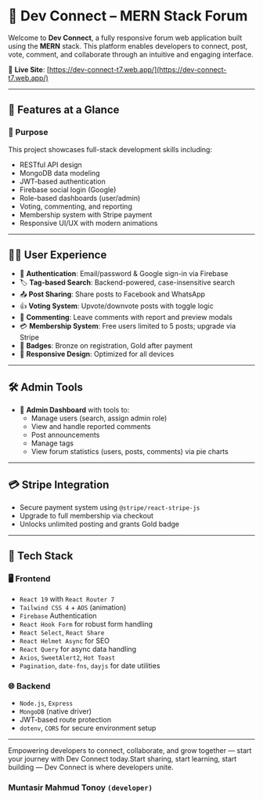 # 💬 Dev Connect – MERN Stack Forum

Welcome to **Dev Connect**, a fully responsive forum web application built using the **MERN** stack. This platform enables developers to connect, post, vote, comment, and collaborate through an intuitive and engaging interface.

🔗 **Live Site**: [https://dev-connect-t7.web.app/](https://dev-connect-t7.web.app/)

---

## 📌 Features at a Glance

### 🎯 Purpose

This project showcases full-stack development skills including:

- RESTful API design
- MongoDB data modeling
- JWT-based authentication
- Firebase social login (Google)
- Role-based dashboards (user/admin)
- Voting, commenting, and reporting
- Membership system with Stripe payment
- Responsive UI/UX with modern animations

---

## 🧑‍💻 User Experience

- 🔐 **Authentication**: Email/password & Google sign-in via Firebase
- 🏷️ **Tag-based Search**: Backend-powered, case-insensitive search
- 📤 **Post Sharing**: Share posts to Facebook and WhatsApp
- 👍 **Voting System**: Upvote/downvote posts with toggle logic
- 💬 **Commenting**: Leave comments with report and preview modals
- 💳 **Membership System**: Free users limited to 5 posts; upgrade via Stripe
- 🏅 **Badges**: Bronze on registration, Gold after payment
- 📱 **Responsive Design**: Optimized for all devices

---

## 🛠️ Admin Tools

- 🔧 **Admin Dashboard** with tools to:
  - Manage users (search, assign admin role)
  - View and handle reported comments
  - Post announcements
  - Manage tags
  - View forum statistics (users, posts, comments) via pie charts

---

## 💳 Stripe Integration

- Secure payment system using `@stripe/react-stripe-js`
- Upgrade to full membership via checkout
- Unlocks unlimited posting and grants Gold badge

---

## 🚀 Tech Stack

### 🖥️ Frontend

- `React 19` with `React Router 7`
- `Tailwind CSS 4` + `AOS` (animation)
- `Firebase` Authentication
- `React Hook Form` for robust form handling
- `React Select`, `React Share`
- `React Helmet Async` for SEO
- `React Query` for async data handling
- `Axios`, `SweetAlert2`, `Hot Toast`
- `Pagination`, `date-fns`, `dayjs` for date utilities

### 🌐 Backend

- `Node.js`, `Express`
- `MongoDB` (native driver)
- JWT-based route protection
- `dotenv`, `CORS` for secure environment setup

---

Empowering developers to connect, collaborate, and grow together — start your journey with Dev Connect today.Start sharing, start learning, start building — Dev Connect is where developers unite.

### Muntasir Mahmud Tonoy `(developer)`
